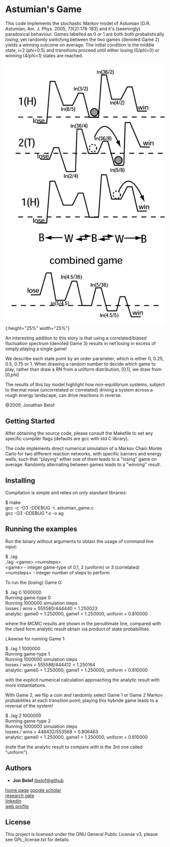 # Astumian's Game

This code implements the stochastic Markov model of Astumian [D.R. Astumian, Am. J. Phys. 2005, 73(2):178-183] and it's (seemingly) paradoxical behaviour.  Games labelled as 0 or 1 are both both probalistically losing, yet randomly switching between the two games (denoted Game 2) yields a winning outcome on average. The initial condition is the middle state, i=2 (phi=0.5) and transitions
proceed until either losing (0/phi=0) or winning (4/phi=1) states are reached.

![Diagrammatic representation of the Markov chains leading to losing games (top two chain) and winning game via stochastic alternation of game strategy (bottom, representing the mean winning outcome)](./surface_fig.png){:height="25%" width="25%"}



An interesting addition to this story is that using a correlated/biased fluctuation spectrum (denoted Game 3) results in net losing in excess of simply playing a single game!

We describe each state point by an order parameter, which is either 0, 0.25, 0.5, 0.75 or 1.  When drawing a random number to decide which game to play, rather than draw a RN from a uniform distribution, [0,1], we draw from [0,phi]

The results of this toy model highlight how non-equilibrium systems, subject to thermal noise (uncorrelated or correlated) driving a system across a rough energy landscape, can drive reactions in reverse. 

@2009, Jonathan Belof

## Getting Started

After obtaining the source code, please consult the Makefile to set any specific compiler flags (defaults are gcc with std C library).

The code implements direct numerical simulation of a Markov Chain Monte Carlo for two different reaction networks, with specific barriers and energy wells, such that "playing" either one of them leads to a "losing" game on average. Randomly alternating between games leads to a "winning" result.


## Installing

Compilation is simple and relies on only standard libraries:

$ make  
gcc -c -O3 -DDEBUG -I. astumian_game.c  
gcc -O3 -DDEBUG *.o -o ag  


## Running the examples

Run the binary without arguments to obtain the usage of command line input:

$ ./ag  
./ag: \<game\> \<numsteps\>   
	\<game\> - integer game-type of 0,1, 2 (uniform) or 3 (correlated)  
	\<numsteps\> - integer number of steps to perform  

To run the (losing) Game 0:

$ ./ag 0 1000000  
Running game-type 0  
Running 1000000 simulation steps  
losses / wins = 555560/444440 = 1.250023  
analytic: game0 = 1.250000, game1 = 1.250000, uniform = 0.810000  

where the MCMC results are shown in the penultimate line, compared with the clsed form analytic result obtain via product of state probabilities.

Likewise for running Game 1:

$ ./ag 1 1000000  
Running game-type 1  
Running 1000000 simulation steps  
losses / wins = 555588/444412 = 1.250164  
analytic: game0 = 1.250000, game1 = 1.250000, uniform = 0.810000

with the explicit numerical calculation approaching the analytic result with more instantiations.

With Game 2, we flip a coin and randomly select Game 1 or Game 2 Markov probabilities at each transition point; playing this hybride game leads to a reversal of the system!

$ ./ag 2 1000000  
Running game-type 2  
Running 1000000 simulation steps  
losses / wins = 446432/553568 = 0.806463  
analytic: game0 = 1.250000, game1 = 1.250000, uniform = 0.810000

(note that the analytic result to compare with is the 3rd one called "uniform").


## Authors

* **Jon Belof** [jbelof@github](https://github.com/jbelof)  

[home page](http://people.llnl.gov/belof1)
[google scholar](https://scholar.google.com/citations?user=gNrlNbwAAAAJ&hl=en)  
[research gate](https://www.researchgate.net/profile/Jon_Belof)  
[linkedin](http://www.linkedin.com/in/jbelof)  
[web profile](http://jbelof.academia.edu)  


## License

This project is licensed under the GNU General Public License v3, please see GPL_license.txt for details.


